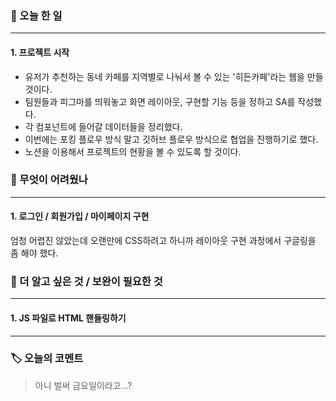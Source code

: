 ### 📅 오늘 한 일
---
#### 1. 프로젝트 시작
- 유저가 추천하는 동네 카페를 지역별로 나눠서 볼 수 있는 '히든카페'라는 웹을 만들 것이다.
- 팀원들과 피그마를 띄워놓고 화면 레이아웃, 구현할 기능 등을 정하고 SA를 작성했다.
- 각 컴포넌트에 들어갈 데이터들을 정리했다.
- 이번에는 포킹 플로우 방식 말고 깃허브 플로우 방식으로 협업을 진행하기로 했다.
- 노션을 이용해서 프로젝트의 현황을 볼 수 있도록 할 것이다.

### 🥵 무엇이 어려웠나
---
#### 1. 로그인 / 회원가입 / 마이페이지 구현
엄청 어렵진 않았는데 오랜만에 CSS하려고 하니까 레이아웃 구현 과정에서 구글링을 좀 해야 했다.

### 🔎 더 알고 싶은 것 / 보완이 필요한 것
---
#### 1. JS 파일로 HTML 핸들링하기
---
### 🏷️ 오늘의 코멘트
> 아니 벌써 금요일이라고...?